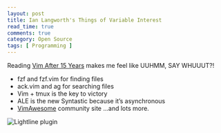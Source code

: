 ```yaml
---
layout: post
title: Ian Langworth's Things of Variable Interest
read_time: true  
comments: true
category: Open Source
tags: [ Programming ]
---
```


Reading [Vim After 15 Years](https://statico.github.io/) makes me feel like UUHMM, SAY WHUUUT?!

* fzf and fzf.vim for finding files
* ack.vim and ag for searching files
* Vim + tmux is the key to victory
* ALE is the new Syntastic because it’s asynchronous
* [VimAwesome](https://vimawesome.com/) community site …and lots more.

![Lightline plugin](https://statico.github.io/images/vim/vim3-ale.png)
